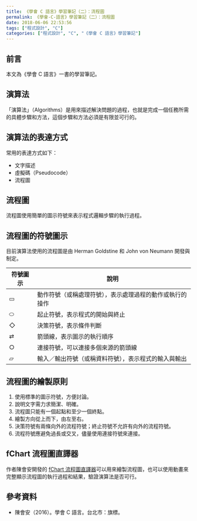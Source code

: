 ```yaml
---
title: 《學會 C 語言》學習筆記（二）：流程圖
permalink: 《學會-C-語言》學習筆記（二）：流程圖
date: 2018-06-06 22:53:56
tags: ["程式設計", "C"]
categories: ["程式設計", "C", "《學會 C 語言》學習筆記"]
---
```


## 前言

本文為《學會 C 語言》一書的學習筆記。

## 演算法

「演算法」（Algorithms）是用來描述解決問題的過程，也就是完成一個任務所需的具體步驟和方法，這個步驟和方法必須是有限並可行的。

## 演算法的表達方式

常用的表達方式如下：

- 文字描述
- 虛擬碼（Pseudocode）
- 流程圖

## 流程圖

流程圖使用簡單的圖示符號來表示程式邏輯步驟的執行過程。

## 流程圖的符號圖示

目前演算法使用的流程圖是由 Herman Goldstine 和 John von Neumann 開發與制定。

| 符號圖示 | 說明 |
| --- | --- |
| ▭ | 動作符號（或稱處理符號），表示處理過程的動作或執行的操作 |
| ⬭ | 起止符號，表示程式的開始與終止 |
| ◇ | 決策符號，表示條件判斷 |
| ⇄ | 箭頭線，表示圖示的執行順序 |
| ○ | 連接符號，可以連接多個來源的箭頭線 |
| ▱ | 輸入／輸出符號（或稱資料符號），表示程式的輸入與輸出 |

## 流程圖的繪製原則

1. 使用標準的圖示符號，方便討論。
2. 說明文字需力求簡潔、明確。
3. 流程圖只能有一個起點和至少一個終點。
4. 繪製方向從上而下，由左至右。
5. 決策符號有兩條向外的流程符號；終止符號不允許有向外的流程符號。
6. 流程符號應避免過長或交叉，儘量使用連接符號來連接。

## fChart 流程圖直譯器

作者陳會安開發的 [fChart 流程圖直譯器](http://fchart.is-best.net)可以用來繪製流程圖，也可以使用動畫來完整顯示流程圖的執行過程和結果，驗證演算法是否可行。

## 參考資料

- 陳會安（2016）。學會 C 語言。台北市：旗標。
